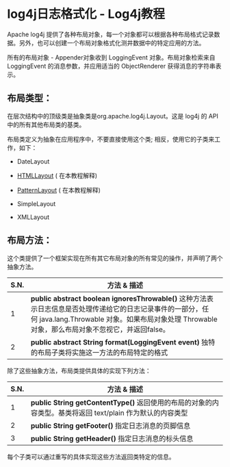 # log4j日志格式化 - Log4j教程

Apache log4j 提供了各种布局对象，每一个对象都可以根据各种布局格式记录数据。另外，也可以创建一个布局对象格式化测井数据中的特定应用的方法。

所有的布局对象 - Appender对象收到 LoggingEvent 对象。布局对象检索来自LoggingEvent 的消息参数，并应用适当的 ObjectRenderer 获得消息的字符串表示。

## 布局类型：

在层次结构中的顶级类是抽象类是org.apache.log4j.Layout。这是 log4j 的 API 中的所有其他布局类的基类。

布局类定义为抽象在应用程序中，不要直接使用这个类; 相反，使用它的子类来工作，如下：

*   DateLayout

*   [HTMLLayout](http://www.yiibai.com/log4j/log4j_htmllayout.html) ( 在本教程解释)

*   [PatternLayout](http://www.yiibai.com/log4j/log4j_patternlayout.html) ( 在本教程解释)

*   SimpleLayout

*   XMLLayout

## 布局方法：

这个类提供了一个框架实现在所有其它布局对象的所有常见的操作，并声明了两个抽象方法。

| S.N. | 方法 & 描述 |
| --- | --- |
| 1 | **public abstract boolean ignoresThrowable()** 这种方法表示日志信息是否处理传递给它的日志记录事件的一部分，任何 java.lang.Throwable 对象。如果布局对象处理 Throwable 对象，那么布局对象不忽视它，并返回false。 |
| 2 | **public abstract String format(LoggingEvent event)** 独特的布局子类将实施这一方法的布局特定的格式 |

除了这些抽象方法，布局类提供具体的实现下列方法：

| S.N. | 方法 & 描述 |
| --- | --- |
| 1 | **public String getContentType()** 返回使用的布局的对象的内容类型。基类将返回 text/plain 作为默认的内容类型 |
| 2 | **public String getFooter()** 指定日志消息的页脚信息 |
| 3 | **public String getHeader()** 指定日志消息的标头信息 |

每个子类可以通过重写的具体实现这些方法返回类特定的信息。

 